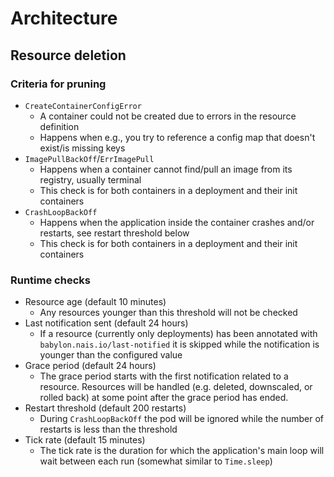 # Architecture

## Resource deletion

### Criteria for pruning

- `CreateContainerConfigError`
  - A container could not be created due to errors in the resource definition
  - Happens when e.g., you try to reference a config map that doesn't exist/is missing keys
- `ImagePullBackOff`/`ErrImagePull`
  - Happens when a container cannot find/pull an image from its registry, usually terminal
  - This check is for both containers in a deployment and their init containers
- `CrashLoopBackOff`
  - Happens when the application inside the container crashes and/or restarts, see restart threshold below
  - This check is for both containers in a deployment and their init containers

### Runtime checks

- Resource age (default 10 minutes)
  - Any resources younger than this threshold will not be checked
- Last notification sent (default 24 hours)
  - If a resource (currently only deployments) has been annotated with `babylon.nais.io/last-notified` it is skipped while the notification is younger than the configured value
- Grace period (default 24 hours)
  - The grace period starts with the first notification related to a resource. Resources will be handled 
    (e.g. deleted, downscaled, or rolled back) at some point after the grace period has ended. 
- Restart threshold (default 200 restarts)
  - During `CrashLoopBackOff` the pod will be ignored while the number of restarts is less than the threshold
- Tick rate (default 15 minutes)
  - The tick rate is the duration for which the application's main loop will wait between each run (somewhat similar to `Time.sleep`)
  